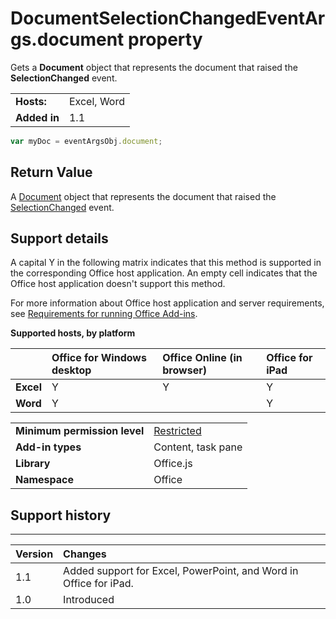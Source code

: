 
# DocumentSelectionChangedEventArgs.document property
Gets a  **Document** object that represents the document that raised the **SelectionChanged** event.

|||
|:-----|:-----|
|**Hosts:**|Excel, Word|
|**Added in**|1.1|




```js
var myDoc = eventArgsObj.document;
```


## Return Value

A [Document](../../reference/shared/document.md) object that represents the document that raised the [SelectionChanged](../../reference/shared/document.selectionchanged.event.md) event.


## Support details


A capital Y in the following matrix indicates that this method is supported in the corresponding Office host application. An empty cell indicates that the Office host application doesn't support this method.

For more information about Office host application and server requirements, see [Requirements for running Office Add-ins](../../docs/overview/requirements-for-running-office-add-ins.md).


**Supported hosts, by platform**


||**Office for Windows desktop**|**Office Online (in browser)**|**Office for iPad**|
|:-----|:-----|:-----|:-----|
|**Excel**|Y|Y|Y|
|**Word**|Y||Y|

|||
|:-----|:-----|
|**Minimum permission level**|[Restricted](../../docs/develop/requesting-permissions-for-api-use-in-content-and-task-pane-add-ins.md)|
|**Add-in types**|Content, task pane|
|**Library**|Office.js|
|**Namespace**|Office|

## Support history



****


|**Version**|**Changes**|
|:-----|:-----|
|1.1|Added support for Excel, PowerPoint, and Word in Office for iPad.|
|1.0|Introduced|
